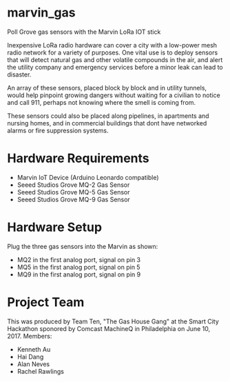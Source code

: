 # marvin_gas
Poll Grove gas sensors with the Marvin LoRa IOT stick

Inexpensive LoRa radio hardware can cover a city with a low-power mesh radio network for a variety of purposes. One vital use is to deploy sensors that will detect natural gas and other volatile compounds in the air, and alert the utility company and emergency services before a minor leak can lead to disaster. 

An array of these sensors, placed block by block and in utility tunnels, would help pinpoint growing dangers without waiting for a civilian to notice and call 911, perhaps not knowing where the smell is coming from.

These sensors could also be placed along pipelines, in apartments and nursing homes, and in commercial buildings that dont have networked alarms or fire suppression systems.

# Hardware Requirements

 * Marvin IoT Device (Arduino Leonardo compatible)
 * Seeed Studios Grove MQ-2 Gas Sensor
 * Seeed Studios Grove MQ-5 Gas Sensor
 * Seeed Studios Grove MQ-9 Gas Sensor
 
# Hardware Setup
Plug the three gas sensors into the Marvin as shown:
* MQ2 in the first analog port, signal on pin 3
* MQ5 in the first analog port, signal on pin 5
* MQ9 in the first analog port, signal on pin 9



# Project Team
This was produced by Team Ten, "The Gas House Gang" at the Smart City Hackathon sponored by Comcast MachineQ in Philadelphia on June 10, 2017. Members:
* Kenneth Au
* Hai Dang
* Alan Neves
* Rachel Rawlings
